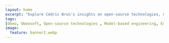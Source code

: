 ```yaml
---
layout: home
excerpt: "Explore Cédric Brun's insights on open-source technologies, model-based engineering and running the Obeo french company. Discover articles on Sirius Web, graphical modeling tools, Eclipse Modeling Framework, Eclipse platform innovations, and the impact of technology in academic research and collaborative engineering. Dive into the world of advanced modeling tools."
tags:
[Obeo, Obeosoft, Open-source technologies , Model-based engineering, Eclipse platform, Graphical modeling tools, Sirius Web integration, Project Jupyter Notebook, Collaborative engineering tools, Software development, Technology in academic research, Model debugging and animation, Software engineering insights, Advanced technology solutions,Engineering tool development,Programming and innovation]
image:
  feature: banner2.webp
---
```

